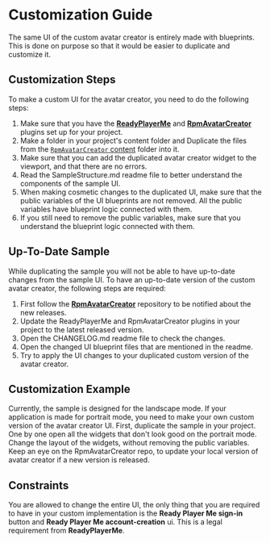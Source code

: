 ﻿# Customization Guide

The same UI of the custom avatar creator is entirely made with blueprints.
This is done on purpose so that it would be easier to duplicate and customize it.

## Customization Steps
To make a custom UI for the avatar creator, you need to do the following steps:

1. Make sure that you have the [**ReadyPlayerMe**](https://github.com/readyplayerme/rpm-unreal-sdk) and [**RpmAvatarCreator**](https://github.com/readyplayerme/rpm-unreal-avatar-creator/) plugins set up for your project.
2. Make a folder in your project's content folder and Duplicate the files from the [`RpmAvatarCreator` content](https://github.com/readyplayerme/rpm-unreal-avatar-creator/tree/master/Content) folder into it.
3. Make sure that you can add the duplicated avatar creator widget to the viewport, and that there are no errors.
4. Read the SampleStructure.md readme file to better understand the components of the sample UI.
5. When making cosmetic changes to the duplicated UI, make sure that the public variables of the UI blueprints are not removed. All the public variables have blueprint logic connected with them.
6. If you still need to remove the public variables, make sure that you understand the blueprint logic connected with them.

## Up-To-Date Sample
While duplicating the sample you will not be able to have up-to-date changes from the sample UI.
To have an up-to-date version of the custom avatar creator, the following steps are required:
1. First follow the [**RpmAvatarCreator**](https://github.com/readyplayerme/rpm-unreal-avatar-creator/releases) repository to be notified about the new releases.
2. Update the ReadyPlayerMe and RpmAvatarCreator plugins in your project to the latest released version.
3. Open the CHANGELOG.md readme file to check the changes.
4. Open the changed UI blueprint files that are mentioned in the readme.
5. Try to apply the UI changes to your duplicated custom version of the avatar creator.

## Customization Example
Currently, the sample is designed for the landscape mode.
If your application is made for portrait mode, you need to make your own custom version of the avatar creator UI.
First, duplicate the sample in your project. One by one open all the widgets that don't look good on the portrait mode.
Change the layout of the widgets, without removing the public variables.
Keep an eye on the RpmAvatarCreator repo, to update your local version of avatar creator if a new version is released.

## Constraints
You are allowed to change the entire UI, the only thing that you are required to have in your custom implementation is the **Ready Player Me sign-in** button and **Ready Player Me account-creation** ui.
This is a legal requirement from **ReadyPlayerMe**.
